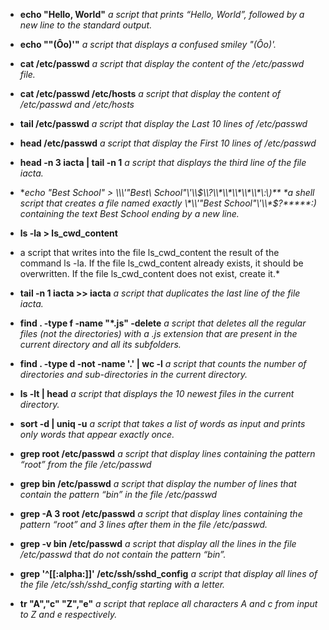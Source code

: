 * **echo "Hello, World"**
*a script that prints “Hello, World”, followed by a new line to the standard output.*

* **echo "\"(Ôo)'"**
*a script that displays a confused smiley \"(Ôo)'.*

* **cat /etc/passwd**
*a script that display the content of the /etc/passwd file.*

* **cat /etc/passwd /etc/hosts**
*a script that display the content of /etc/passwd and /etc/hosts*

* **tail /etc/passwd**
*a script that display the Last 10 lines of /etc/passwd*

* **head /etc/passwd**
*a script that display the First 10 lines of /etc/passwd*

* **head -n 3 iacta | tail -n 1**
*a script that displays the third line of the file iacta.*

* **echo "Best School" > \\*\\\\\'\"Best\ School\"\\\'\\\\*$\\?\\*\\*\\*\\*\\*\:\)**
*a shell script that creates a file named exactly \*\\'"Best School"\'\\*$\?\*\*\*\*\*:) containing the text Best School ending by a new line.*

* **ls -la > ls_cwd_content**
* a script that writes into the file ls_cwd_content the result of the command ls -la. If the file ls_cwd_content already exists, it should be overwritten. If the file ls_cwd_content does not exist, create it.*

* **tail -n 1 iacta >> iacta**
*a script that duplicates the last line of the file iacta.*

* **find . -type f -name "*.js" -delete**
*a script that deletes all the regular files (not the directories) with a .js extension that are present in the current directory and all its subfolders.*

* **find . -type d -not -name '.' | wc -l**
*a script that counts the number of directories and sub-directories in the current directory.*

* **ls -lt | head**
*a script that displays the 10 newest files in the current directory.*

* **sort -d | uniq -u**
*a script that takes a list of words as input and prints only words that appear exactly once.*

* **grep root /etc/passwd**
*a script that display lines containing the pattern “root” from the file /etc/passwd*

* **grep bin /etc/passwd**
*a script that display the number of lines that contain the pattern “bin” in the file /etc/passwd*

* **grep -A 3 root /etc/passwd**
*a script that display lines containing the pattern “root” and 3 lines after them in the file /etc/passwd.*

* **grep -v bin /etc/passwd**
*a script that display all the lines in the file /etc/passwd that do not contain the pattern “bin”.*

* **grep '^[[:alpha:]]' /etc/ssh/sshd_config**
*a script that display all lines of the file /etc/ssh/sshd_config starting with a letter.*

* **tr "A","c" "Z","e"**
*a script that replace all characters A and c from input to Z and e respectively.*

